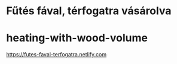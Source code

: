 # Fűtés fával, térfogatra vásárolva
# heating-with-wood-volume
https://futes-faval-terfogatra.netlify.com
